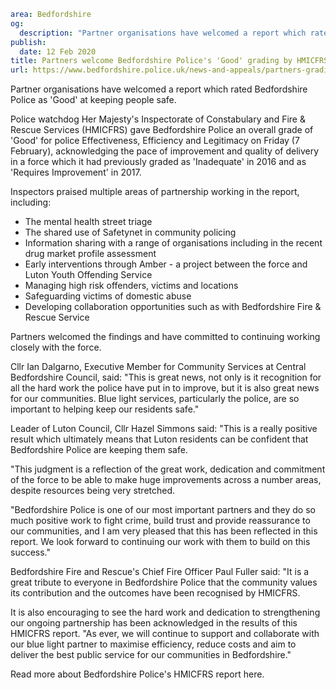 ```yaml
area: Bedfordshire
og:
  description: "Partner organisations have welcomed a report which rated Bedfordshire Police as \u2018Good\u2019 at keeping people safe."
publish:
  date: 12 Feb 2020
title: Partners welcome Bedfordshire Police's 'Good' grading by HMICFRS
url: https://www.bedfordshire.police.uk/news-and-appeals/partners-grading-hmicfrs-jan20
```

Partner organisations have welcomed a report which rated Bedfordshire Police as 'Good' at keeping people safe.

Police watchdog Her Majesty's Inspectorate of Constabulary and Fire & Rescue Services (HMICFRS) gave Bedfordshire Police an overall grade of 'Good' for police Effectiveness, Efficiency and Legitimacy on Friday (7 February), acknowledging the pace of improvement and quality of delivery in a force which it had previously graded as 'Inadequate' in 2016 and as 'Requires Improvement' in 2017.

Inspectors praised multiple areas of partnership working in the report, including:

 * The mental health street triage
 * The shared use of Safetynet in community policing
 * Information sharing with a range of organisations including in the recent drug market profile assessment
 * Early interventions through Amber - a project between the force and Luton Youth Offending Service
 * Managing high risk offenders, victims and locations
 * Safeguarding victims of domestic abuse
 * Developing collaboration opportunities such as with Bedfordshire Fire & Rescue Service

Partners welcomed the findings and have committed to continuing working closely with the force.

Cllr Ian Dalgarno, Executive Member for Community Services at Central Bedfordshire Council, said: "This is great news, not only is it recognition for all the hard work the police have put in to improve, but it is also great news for our communities. Blue light services, particularly the police, are so important to helping keep our residents safe."

Leader of Luton Council, Cllr Hazel Simmons said: "This is a really positive result which ultimately means that Luton residents can be confident that Bedfordshire Police are keeping them safe.

"This judgment is a reflection of the great work, dedication and commitment of the force to be able to make huge improvements across a number areas, despite resources being very stretched.

"Bedfordshire Police is one of our most important partners and they do so much positive work to fight crime, build trust and provide reassurance to our communities, and I am very pleased that this has been reflected in this report. We look forward to continuing our work with them to build on this success."

Bedfordshire Fire and Rescue's Chief Fire Officer Paul Fuller said: "It is a great tribute to everyone in Bedfordshire Police that the community values its contribution and the outcomes have been recognised by HMICFRS.

It is also encouraging to see the hard work and dedication to strengthening our ongoing partnership has been acknowledged in the results of this HMICFRS report. "As ever, we will continue to support and collaborate with our blue light partner to maximise efficiency, reduce costs and aim to deliver the best public service for our communities in Bedfordshire."

Read more about Bedfordshire Police's HMICFRS report here.
